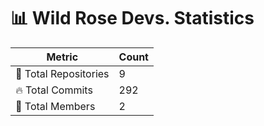 # 📊 Wild Rose Devs. Statistics

| Metric            | Count |
|------------------|------|
| 📂 Total Repositories | 9 |
| 🔥 Total Commits   | 292 |
| 👥 Total Members   | 2 |

